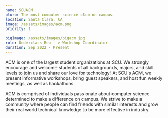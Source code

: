 ```yaml
---
name: SCUACM
blurb: The most computer science club on campus
location: Santa Clara, CA
image: /assets/images/acm.png
priority: 1

bigImage: /assets/images/bigacm.jpg
role: Underclass Rep --> Workshop Coordinator
duration: Sep 2022 - Present
---
```


ACM is one of the largest student organizations at SCU. We strongly encourage and welcome students of all backgrounds, majors, and skill levels to join us and share our love for technology! At SCU's ACM, we present informative workshops, bring guest speakers, and host fun weekly meetings, as well as hackathons.

ACM is comprised of individuals passionate about computer science determined to make a difference on campus. We strive to make a community where people can find friends with similar interests and grow their real world technical knowledge to be more effective in industry.